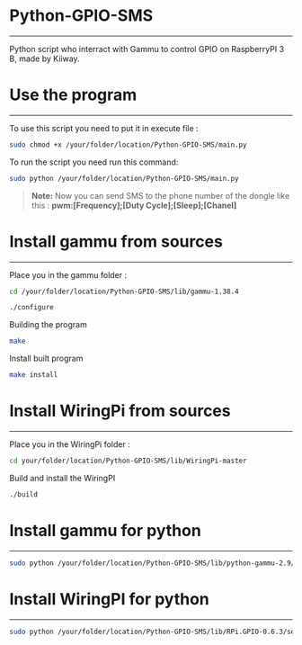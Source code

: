 # Python-GPIO-SMS
---
Python script who interract with Gammu to control GPIO on RaspberryPI 3 B, made by Kiiway.

# Use the program
---
To use this script you need to put it in execute file :
```bash
sudo chmod +x /your/folder/location/Python-GPIO-SMS/main.py
```
To run the script you need run this command:
```bash
sudo python /your/folder/location/Python-GPIO-SMS/main.py
```
> **Note:**
>Now you can send SMS to the phone number of the dongle like this :
> **pwm:[Frequency];[Duty Cycle];[Sleep];[Chanel]**

# Install gammu from sources
---

Place you in the gammu folder : 

```bash
cd /your/folder/location/Python-GPIO-SMS/lib/gammu-1.38.4
```

```bash
./configure
```
Building the program
```bash
make
```
Install built program
```bash
make install
```

# Install WiringPi from sources
---

Place you in the WiringPi folder : 

```bash
cd your/folder/location/Python-GPIO-SMS/lib/WiringPi-master
```

Build and install the WiringPI
```bash
./build
```

# Install gammu for python
---

```bash
sudo python /your/folder/location/Python-GPIO-SMS/lib/python-gammu-2.9/setup.py
```

# Install WiringPI for python
---

```bash
sudo python /your/folder/location/Python-GPIO-SMS/lib/RPi.GPIO-0.6.3/setup.py
```
